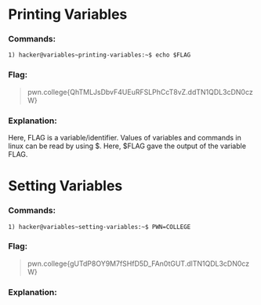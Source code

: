 # Printing Variables
### Commands:
```
1) hacker@variables~printing-variables:~$ echo $FLAG
```
### Flag:
>pwn.college{QhTMLJsDbvF4UEuRFSLPhCcT8vZ.ddTN1QDL3cDN0czW}
### Explanation:
Here, FLAG is a variable/identifier. Values of variables and commands in linux can be read by using $. Here, $FLAG gave the output of the variable FLAG.

# Setting Variables
### Commands:
```
1) hacker@variables~setting-variables:~$ PWN=COLLEGE
```
### Flag:
>pwn.college{gUTdP8OY9M7fSHfD5D_FAn0tGUT.dlTN1QDL3cDN0czW}
### Explanation:
